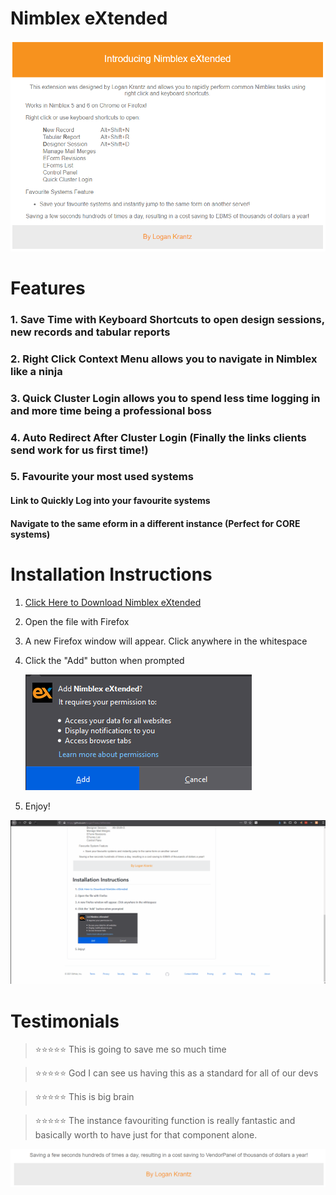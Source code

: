 [mylink]: <https://github.com/LoganTraceur/eXtended/raw/main/Versions/nimblex_extended-8.2-fx.xpi> "Install Nimblex Extended"

# Nimblex eXtended

![About Image](Photos/Nimblex%20eXtended%20About.png)

# Features
### 1. Save Time with Keyboard Shortcuts to open design sessions, new records and tabular reports
### 2. Right Click Context Menu allows you to navigate in Nimblex like a ninja
### 3. Quick Cluster Login allows you to spend less time logging in and more time being a professional boss
### 4. Auto Redirect After Cluster Login (Finally the links clients send work for us first time!)
### 5. Favourite your most used systems
#### Link to Quickly Log into your favourite systems
#### Navigate to the same eform in a different instance (Perfect for CORE systems)

# Installation Instructions

1. [Click Here to Download Nimblex eXtended][mylink]
2. Open the file with Firefox
3. A new Firefox window will appear. Click anywhere in the whitespace
3. Click the "Add" button when prompted

      ![About Image](Photos/AddButton.png)
 
 4. Enjoy!
<p align="center">
  <img src="Photos/Install.gif" alt="Install Gif" width="800" />
</p>

# Testimonials  
> ⭐⭐⭐⭐⭐ This is going to save me so much time

> ⭐⭐⭐⭐⭐ God I can see us having this as a standard for all of our devs

> ⭐⭐⭐⭐⭐ This is big brain

> ⭐⭐⭐⭐⭐ The instance favouriting function is really fantastic and basically worth to have just for that component alone.


![Footer Image](Photos/Nimblex%20eXtended%20Footer.png)
